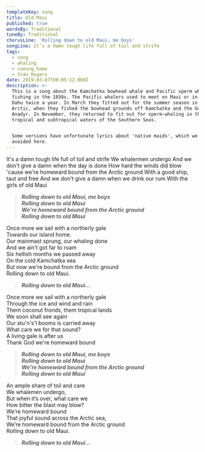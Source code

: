 ```yaml
---
templateKey: song
title: Old Maui
published: true
wordsBy: Traditional
tuneBy: Traditional
chorusLine: 'Rolling down to old Maui, me boys'
songLine: It’s a damn tough life full of toil and strife
tags:
  - song
  - whaling
  - coming_home
  - Stan_Rogers
date: 2019-03-07T08:05:12.000Z
description: >-
  This is a song about the Kamchatka bowhead whale and Pacific sperm whale
  fishing in the 1850s. The Pacific whalers used to meet on Maui or in nearby
  Oahu twice a year. In March they fitted out for the summer season in the
  Arctic, when they fished the bowhead grounds off Kamchatka and the Gulf on
  Anadyr. In November, they returned to fit out for sperm-whaling in the
  tropical and subtropical waters of the Southern Seas.


  Some versions have unfortunate lyrics about 'native maids', which we have
  avoided here.
---
```

It's a damn tough life full of toil and strife
We whalermen undergo
And we don't give a damn when the day is done
How hard the winds did blow\
'cause we're homeward bound from the Arctic ground
With a good ship, taut and free
And we don't give a damn when we drink our rum
With the girls of old Maui

>***Rolling down to old Maui, me boys***\
***Rolling down to old Maui***\
***We're homeward bound from the Arctic ground***\
***Rolling down to old Maui***

Once more we sail with a northerly gale\
Towards our island home.\
Our mainmast sprung, our whaling done\
And we ain't got far to roam\
Six hellish months we passed away\
On the cold Kamchatka sea\
But now we're bound from the Arctic ground\
Rolling down to old Maui.

>***Rolling down to old Maui...***

Once more we sail with a northerly gale\
Through the ice and wind and rain\
Them coconut fronds, them tropical lands\
We soon shall see again\
Our stu'n's'l booms is carried away\
What care we for that sound?\
A living gale is after us\
Thank God we're homeward bound

>***Rolling down to old Maui, me boys***\
***Rolling down to old Maui***\
***We're homeward bound from the Arctic ground***\
***Rolling down to old Maui***

An ample share of toil and care\
We whalemen undergo,\
But when it’s over, what care we\
How bitter the blast may blow?\
We’re homeward bound\
That joyful sound across the Arctic sea,\
We’re homeward bound from the Arctic ground\
Rolling down to old Maui.

>***Rolling down to old Maui...***
